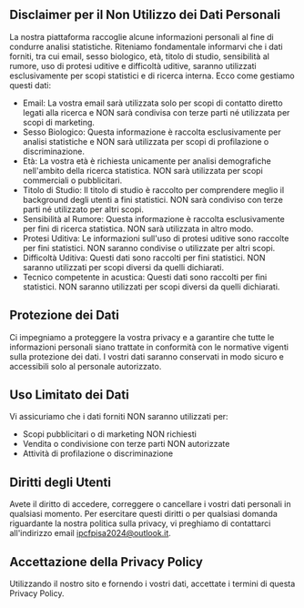 ## Disclaimer per il Non Utilizzo dei Dati Personali

La nostra piattaforma raccoglie alcune informazioni personali al fine di condurre analisi statistiche. Riteniamo fondamentale informarvi che i dati forniti, tra cui email, sesso biologico, età, titolo di studio, sensibilità al rumore, uso di protesi uditive e difficoltà uditive, saranno utilizzati esclusivamente per scopi statistici e di ricerca interna. Ecco come gestiamo questi dati:
- Email: La vostra email sarà utilizzata solo per scopi di contatto diretto legati alla ricerca e NON sarà condivisa con terze parti né utilizzata per scopi di marketing.
- Sesso Biologico: Questa informazione è raccolta esclusivamente per analisi statistiche e NON sarà utilizzata per scopi di profilazione o discriminazione.
- Età: La vostra età è richiesta unicamente per analisi demografiche nell'ambito della ricerca statistica. NON sarà utilizzata per scopi commerciali o pubblicitari.
- Titolo di Studio: Il titolo di studio è raccolto per comprendere meglio il background degli utenti a fini statistici. NON sarà condiviso con terze parti né utilizzato per altri scopi.
- Sensibilità al Rumore: Questa informazione è raccolta esclusivamente per fini di ricerca statistica. NON sarà utilizzata in altro modo.
- Protesi Uditiva: Le informazioni sull'uso di protesi uditive sono raccolte per fini statistici. NON saranno condivise o utilizzate per altri scopi.
- Difficoltà Uditiva: Questi dati sono raccolti per fini statistici. NON saranno utilizzati per scopi diversi da quelli dichiarati.
- Tecnico competente in acustica: Questi dati sono raccolti per fini statistici. NON saranno utilizzati per scopi diversi da quelli dichiarati.

## Protezione dei Dati

Ci impegniamo a proteggere la vostra privacy e a garantire che tutte le informazioni personali siano trattate in conformità con le normative vigenti sulla protezione dei dati. I vostri dati saranno conservati in modo sicuro e accessibili solo al personale autorizzato.

## Uso Limitato dei Dati

Vi assicuriamo che i dati forniti NON saranno utilizzati per:
- Scopi pubblicitari o di marketing NON richiesti
- Vendita o condivisione con terze parti NON autorizzate
- Attività di profilazione o discriminazione

## Diritti degli Utenti

Avete il diritto di accedere, correggere o cancellare i vostri dati personali in qualsiasi momento. Per esercitare questi diritti o per qualsiasi domanda riguardante la nostra politica sulla privacy, vi preghiamo di contattarci all'indirizzo email ipcfpisa2024@outlook.it.

## Accettazione della Privacy Policy

Utilizzando il nostro sito e fornendo i vostri dati, accettate i termini di questa Privacy Policy.